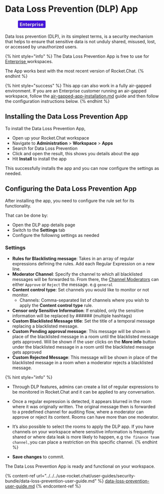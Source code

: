 # Data Loss Prevention (DLP) App

<figure><img src="../../../.gitbook/assets/2021-06-10_22-31-38 (3) (3) (3) (3) (3) (3) (3) (3) (3) (2) (3) (1) (1) (1) (1) (2) (1) (25).jpg" alt=""><figcaption></figcaption></figure>

Data loss prevention (DLP), in its simplest terms, is a security mechanism that helps to ensure that sensitive data is not unduly shared, misused, lost, or accessed by unauthorized users.

{% hint style="info" %}
The Data Loss Prevention App is free to use for [Enterprise ](../../../use-rocket.chat/workspace-administration/settings/enterprise.md)workspaces.

The App works best with the most recent version of Rocket.Chat.
{% endhint %}

{% hint style="success" %}
This app can also work in a fully air-gapped environment. If you are an Enterprise customer running an air-gapped workspace, follow the [air-gapped-app-installation.md](../../../setup-and-configure/rocket.chat-air-gapped-deployment/air-gapped-app-installation.md "mention") guide and then follow the configuration instructions below.
{% endhint %}

## Installing the Data Loss Prevention App

To install the Data Loss Prevention App,

* Open up your Rocket.Chat workspace
* Navigate to **Administration** > **Workspace** > **Apps**
* Search for Data Loss Prevention
* Click and open the result, this shows you details about the app
* Hit **Install** to install the app

This successfully installs the app and you can now configure the settings as needed.

## Configuring the Data Loss Prevention App

After installing the app, you need to configure the rule set for its functionality.

That can be done by:

* Open the DLP app details page
* Switch to the **Settings** tab
* Configure the following settings as needed

### Settings

* **Rules for Blacklisting message**: Takes in an array of regular expressions defining the rules. Add each Regular Expression on a new line.
* **Moderator Channel**: Specify the channel to which all blacklisted messages will be forwarded to. From there, the [Channel Moderators](../../../setup-and-configure/roles-in-rocket.chat/#rocket.chat-user-roles) can either `Approve` or `Reject` the message. e.g `general`
* **Content control type**: Set channels you would like to monitor or not monitor.
  * Channels: Comma-separated list of channels where you wish to apply the **Content control type** rule.
* **Censor only Sensitive Information**: If enabled, only the sensitive information will be replaced by ###### (multiple hashtags)
* **Custom Blacklisted Message title**: Set the title of a temporal message replacing a blacklisted message.
* **Custom Pending approval message**: This message will be shown in place of the blacklisted message in a room until the blacklisted message gets approved. Will be shown if the user clicks on the **More info** button under the blacklisted message in a room until the blacklisted message gets approved
* **Custom Rejected Message**: This message will be shown in place of the blacklisted message in a room when a moderator rejects a blacklisted message.

{% hint style="info" %}
* Through DLP features, admins can create a list of regular expressions to be monitored in Rocket.Chat and it can be applied to any conversation.
* Once a regular expression is detected, it appears blurred in the room where it was originally written. The original message then is forwarded to a predefined channel for auditing flow, where a moderator can approve or reject its content. Rooms can have more than one moderator.
* It’s also possible to select the rooms to apply the DLP app. If you have channels on your workspace where sensitive information is frequently shared or where data leak is more likely to happen, e.g `the finance team channel,`you can place a restriction on this specific channel.
{% endhint %}

* **Save changes** to commit.

The Data Loss Prevention App is ready and functional on your workspace.

{% content-ref url="../../../use-rocket.chat/user-guides/security-bundle/data-loss-prevention-user-guide.md" %}
[data-loss-prevention-user-guide.md](../../../use-rocket.chat/user-guides/security-bundle/data-loss-prevention-user-guide.md)
{% endcontent-ref %}
